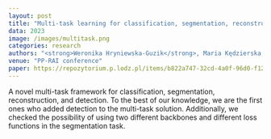 ```yaml
---
layout: post
title: "Multi-task learning for classification, segmentation, reconstruction, and detection on chest CT scans"
data: 2023
image: /images/multitask.png
categories: research
authors: "<strong>Weronika Hryniewska-Guzik</strong>, Maria Kędzierska, Przemysław Biecek"
venue: "PP-RAI conference"
paper: https://repozytorium.p.lodz.pl/items/b822a747-32cd-4a0f-96d0-f128e9694907
---
```

A novel multi-task framework for classification, segmentation, reconstruction, and detection. To the best of our knowledge, we are the first ones who added detection to the multi-task solution. Additionally, we checked the possibility of using two different backbones and different loss functions in the segmentation task.
